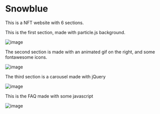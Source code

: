 # Snowblue

This is a NFT website with 6 sections.

This is the first section, made with particle.js background.

![image](https://user-images.githubusercontent.com/102857631/178142700-10ff4b01-fa2c-49f0-ab6c-46a6687c4343.png)

The second section is made with an animated gif on the right, and some fontawesome icons.

![image](https://user-images.githubusercontent.com/102857631/178142748-2a17e252-3634-42f6-b5b5-2eab3b67587f.png)

The third section is a carousel made with jQuery

![image](https://user-images.githubusercontent.com/102857631/178142777-0f05fb44-1b99-4284-80ea-e3d347d7385f.png)

This is the FAQ made with some javascript

![image](https://user-images.githubusercontent.com/102857631/178142841-d8cd4d8b-3e76-4962-804a-a195315b69dd.png)
